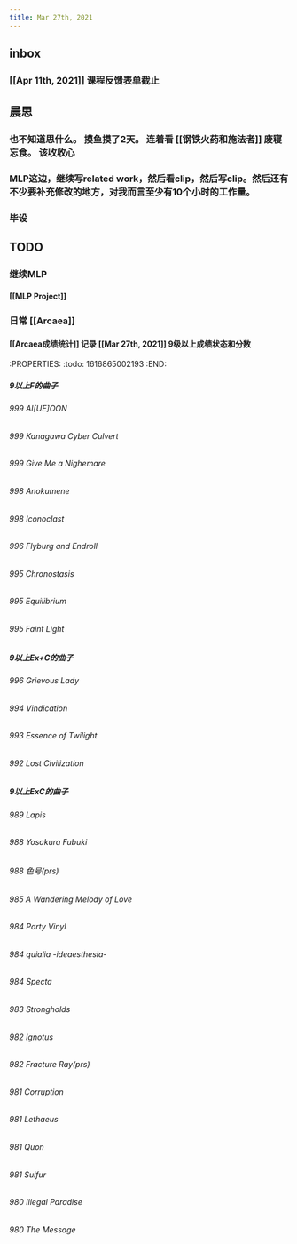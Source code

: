 ```yaml
---
title: Mar 27th, 2021
---
```


## inbox
### [[Apr 11th, 2021]] 课程反馈表单截止
## 晨思
### 也不知道思什么。 摸鱼摸了2天。 连着看 [[钢铁火药和施法者]] 废寝忘食。 该收收心
### MLP这边，继续写related work，然后看clip，然后写clip。然后还有不少要补充修改的地方，对我而言至少有10个小时的工作量。
### 毕设
## TODO
### 继续MLP
#### [[MLP Project]]
### 日常 [[Arcaea]]
#### [[Arcaea成绩统计]] 记录 [[Mar 27th, 2021]] 9级以上成绩状态和分数
:PROPERTIES:
:todo: 1616865002193
:END:
##### 9以上F的曲子
###### 999 AI[UE]OON
###### 999 Kanagawa Cyber Culvert
###### 999 Give Me a Nighemare
###### 998 Anokumene
###### 998 Iconoclast
###### 996 Flyburg and Endroll
###### 995 Chronostasis
###### 995 Equilibrium
###### 995 Faint Light
##### 9以上Ex+C的曲子
###### 996 Grievous Lady
###### 994 Vindication
###### 993 Essence of Twilight
###### 992 Lost Civilization
##### 9以上ExC的曲子
###### 989 Lapis
###### 988 Yosakura Fubuki
###### 988 色号(prs)
###### 985 A Wandering Melody of Love
###### 984 Party Vinyl
###### 984 quialia -ideaesthesia-
###### 984 Specta
###### 983 Strongholds
###### 982 Ignotus
###### 982 Fracture Ray(prs)
###### 981 Corruption
###### 981 Lethaeus
###### 981 Quon
###### 981 Sulfur
###### 980 Illegal Paradise
###### 980 The Message
###
